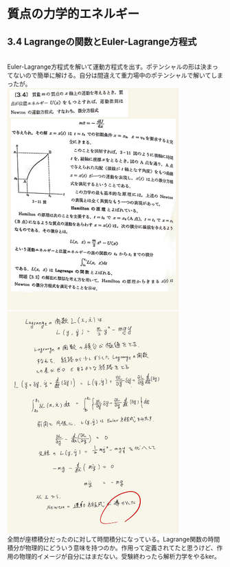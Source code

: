 <script type="text/javascript" async src="https://cdnjs.cloudflare.com/ajax/libs/mathjax/2.7.7/MathJax.js?config=TeX-MML-AM_CHTML">
</script>

<script type="text/x-mathjax-config">
 MathJax.Hub.Config({
 tex2jax: {
 inlineMath: [['$', '$'] ],
 displayMath: [ ['$$','$$'], ["\\[","\\]"] ]
 }
 });
</script>

# 質点の力学的エネルギー
## 3.4 Lagrangeの関数とEuler-Lagrange方程式

<br>
Euler-Lagrange方程式を解いて運動方程式を出す。ポテンシャルの形は決まってないので簡単に解ける。自分は間違えて重力場中のポテンシャルで解いてしまったが。
<br>
<img width="400" alt="rikigaku-64" src="./images/rikigaku-64.jpg">
<img width="400" alt="rikigaku-65" src="./images/rikigaku-65.jpg">
<br>
全問が座標積分だったのに対して時間積分になっている。Lagrange関数の時間積分が物理的にどういう意味を持つのか。作用って定義されてたと思うけど、作用の物理的イメージが自分にはまだない。受験終わったら解析力学をやるker。